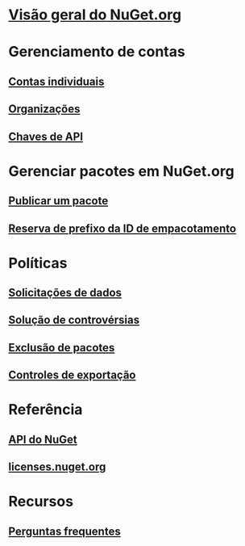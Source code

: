 # [Visão geral do NuGet.org](overview-nuget-org.md)
# Gerenciamento de contas
## [Contas individuais](individual-accounts.md)
## [Organizações](organizations-on-nuget-org.md)
## [Chaves de API](scoped-api-keys.md)
# Gerenciar pacotes em NuGet.org
## [Publicar um pacote](publish-a-package.md)
## [Reserva de prefixo da ID de empacotamento](id-prefix-reservation.md)
# Políticas
## [Solicitações de dados](policies/Data-requests.md)
## [Solução de controvérsias](policies/dispute-resolution.md)
## [Exclusão de pacotes](policies/deleting-packages.md)
## [Controles de exportação](policies/export-control.md)
# Referência
## [API do NuGet](../api/overview.md)
## [licenses.nuget.org](licenses.nuget.org.md)
# Recursos
## [Perguntas frequentes](nuget-org-faq.md)
